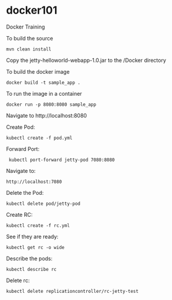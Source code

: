 # docker101
Docker Training

To build the source

    mvn clean install

Copy the jetty-helloworld-webapp-1.0.jar to the /Docker directory

To build the docker image

    docker build -t sample_app .

To run the image in a container

    docker run -p 8080:8080 sample_app

Navigate to http://localhost:8080

Create Pod:

    kubectl create -f pod.yml

Forward Port:

     kubectl port-forward jetty-pod 7080:8080

Navigate to:

    http://localhost:7080

Delete the Pod:

    kubectl delete pod/jetty-pod

Create RC:

    kubectl create -f rc.yml

See if they are ready:

    kubectl get rc -o wide

Describe the pods:

    kubectl describe rc

Delete rc:

    kubectl delete replicationcontroller/rc-jetty-test

